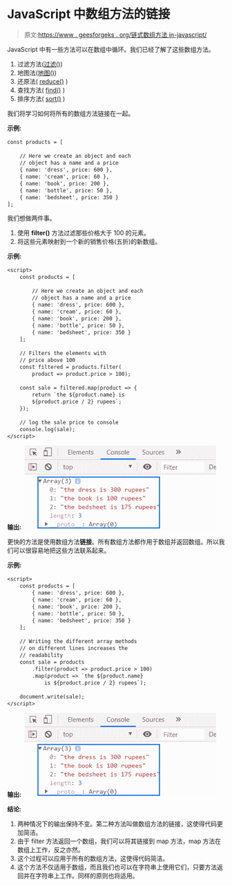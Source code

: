 # JavaScript 中数组方法的链接

> 原文:[https://www . geesforgeks . org/链式数组方法 in-javascript/](https://www.geeksforgeeks.org/chaining-of-array-methods-in-javascript/)

JavaScript 中有一些方法可以在数组中循环。我们已经了解了这些数组方法。

1.  过滤方法([过滤()](https://www.geeksforgeeks.org/javascript-array-filter-function/))
2.  地图法([地图()](https://www.geeksforgeeks.org/javascript-array-map-method/))
3.  还原法( [reduce()](https://www.geeksforgeeks.org/javascript-array-reduce-method/) )
4.  查找方法( [find()](https://www.geeksforgeeks.org/javascript-array-prototype-find-function/) )
5.  排序方法( [sort()](https://www.geeksforgeeks.org/javascript-sort-method/) )

我们将学习如何将所有的数组方法链接在一起。

**示例:**

```
const products = [

    // Here we create an object and each
    // object has a name and a price
    { name: 'dress', price: 600 },
    { name: 'cream', price: 60 },
    { name: 'book', price: 200 },
    { name: 'bottle', price: 50 },
    { name: 'bedsheet', price: 350 }
];
```

我们想做两件事。

1.  使用 **filter()** 方法过滤那些价格大于 100 的元素。
2.  将这些元素映射到一个新的销售价格(五折)的新数组。

**示例:**

```
<script>
    const products = [

        // Here we create an object and each
        // object has a name and a price
        { name: 'dress', price: 600 },
        { name: 'cream', price: 60 },
        { name: 'book', price: 200 },
        { name: 'bottle', price: 50 },
        { name: 'bedsheet', price: 350 }
    ];

    // Filters the elements with 
    // price above 100
    const filtered = products.filter(
        product => product.price > 100);

    const sale = filtered.map(product => {
        return `the ${product.name} is 
        ${product.price / 2} rupees`;
    });

    // log the sale price to console
    console.log(sale);
</script>
```

**输出:**
![](img/cf7a79ed8eab5ea4e2f624270482d396.png)

更快的方法是使用数组方法**链接**。所有数组方法都作用于数组并返回数组。所以我们可以很容易地把这些方法联系起来。

**示例:**

```
<script>
    const products = [
        { name: 'dress', price: 600 },
        { name: 'cream', price: 60 },
        { name: 'book', price: 200 },
        { name: 'bottle', price: 50 },
        { name: 'bedsheet', price: 350 }
    ];

    // Writing the different array methods
    // on different lines increases the
    // readability
    const sale = products
        .filter(product => product.price > 100)
        .map(product => `the ${product.name} 
            is ${product.price / 2} rupees`);

    document.write(sale);
</script>
```

**输出:**
![](img/320bff46832a842c115266b735ec6f69.png)

**结论:**

1.  两种情况下的输出保持不变。第二种方法叫做数组方法的链接，这使得代码更加简洁。
2.  由于 filter 方法返回一个数组，我们可以将其链接到 map 方法，map 方法在数组上工作，反之亦然。
3.  这个过程可以应用于所有的数组方法，这使得代码简洁。
4.  这个方法不仅适用于数组，而且我们也可以在字符串上使用它们，只要方法返回并在字符串上工作。同样的原则也将适用。
